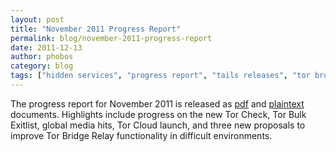 ```yaml
---
layout: post
title: "November 2011 Progress Report"
permalink: blog/november-2011-progress-report
date: 2011-12-13
author: phobos
category: blog
tags: ["hidden services", "progress report", "tails releases", "tor browser releases", "tor releases"]
---
```


The progress report for November 2011 is released as [pdf](https://archive.torproject.org/monthly-report-archive/2011-November-Monthly-Report.pdf) and [plaintext](https://archive.torproject.org/monthly-report-archive/2011-November-Monthly-Report.txt) documents. Highlights include progress on the new Tor Check, Tor Bulk Exitlist, global media hits, Tor Cloud launch, and three new proposals to improve Tor Bridge Relay functionality in difficult environments.

